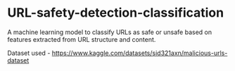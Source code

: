 # URL-safety-detection-classification
A machine learning model to classify URLs as safe or unsafe based on features extracted from URL   structure and content. 

Dataset used - https://www.kaggle.com/datasets/sid321axn/malicious-urls-dataset
